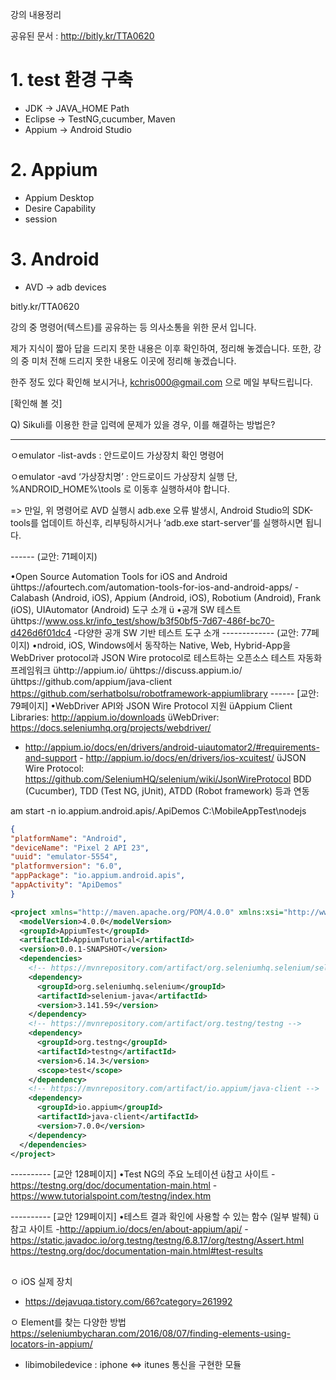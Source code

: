 강의 내용정리

공유된 문서 : http://bitly.kr/TTA0620

# 1. test 환경 구축
- JDK -> JAVA_HOME Path
- Eclipse -> TestNG,cucumber, Maven
- Appium -> Android Studio

# 2. Appium
- Appium Desktop
- Desire Capability
- session

# 3. Android
- AVD -> adb devices



bitly.kr/TTA0620

강의 중 명령어(텍스트)를 공유하는 등 의사소통을 위한 문서 입니다.

제가 지식이 짧아 답을 드리지 못한 내용은 이후 확인하여,
정리해 놓겠습니다.
또한, 강의 중 미처 전해 드리지 못한 내용도 이곳에 정리해 놓겠습니다.

한주 정도 있다 확인해 보시거나, kchris000@gmail.com 으로 메일 부탁드립니다.

[확인해 볼 것]

Q) Sikuli를 이용한 한글 입력에 문제가 있을 경우, 이를 해결하는 방법은?

   

---------

ㅇemulator -list-avds : 안드로이드 가상장치 확인 명령어

ㅇemulator -avd ‘가상장치명’ : 안드로이드 가상장치 실행
                                                  단, %ANDROID_HOME%\tools 로 이동후 실행하셔야 합니다.

   => 만일, 위 명령어로 AVD 실행시 adb.exe 오류 발생시, Android Studio의 SDK-tools를 업데이트 하신후,
        리부팅하시거나 ‘adb.exe start-server’를 실행하시면 됩니다. 

------ (교안: 71페이지)

•Open Source Automation Tools for iOS and Android
ühttps://afourtech.com/automation-tools-for-ios-and-android-apps/
-Calabash (Android, iOS), Appium (Android, iOS),  Robotium (Android),  Frank (iOS),
UIAutomator (Android) 도구 소개
ü
•공개 SW 테스트
ühttps://www.oss.kr/info_test/show/b3f50bf5-7d67-486f-bc70-d426d6f01dc4
-다양한 공개 SW 기반 테스트 도구 소개
------------- (교안: 77페이지)
•ndroid, iOS, Windows에서 동작하는 Native, Web, Hybrid-App을 WebDriver protocol과
 JSON Wire protocol로 테스트하는 오픈소스 테스트 자동화 프레임워크
ühttp://appium.io/
ühttps://discuss.appium.io/
ühttps://github.com/appium/java-client
https://github.com/serhatbolsu/robotframework-appiumlibrary
------ [교안: 79페이지]
•WebDriver API와 JSON Wire Protocol 지원
üAppium Client Libraries: http://appium.io/downloads
üWebDriver: https://docs.seleniumhq.org/projects/webdriver/
 - http://appium.io/docs/en/drivers/android-uiautomator2/#requirements-and-support
    	-  http://appium.io/docs/en/drivers/ios-xcuitest/
üJSON Wire Protocol: https://github.com/SeleniumHQ/selenium/wiki/JsonWireProtocol
BDD (Cucumber), TDD (Test NG, jUnit), ATDD (Robot framework) 등과 연동


am start -n io.appium.android.apis/.ApiDemos 
C:\MobileAppTest\nodejs

```json
{
"platformName": "Android",
"deviceName": "Pixel 2 API 23",
"uuid": "emulator-5554",
"platformversion": "6.0",
"appPackage": "io.appium.android.apis",
"appActivity": "ApiDemos"
}
```

```xml
<project xmlns="http://maven.apache.org/POM/4.0.0" xmlns:xsi="http://www.w3.org/2001/XMLSchema-instance" xsi:schemaLocation="http://maven.apache.org/POM/4.0.0 http://maven.apache.org/xsd/maven-4.0.0.xsd">
  <modelVersion>4.0.0</modelVersion>
  <groupId>AppiumTest</groupId>
  <artifactId>AppiumTutorial</artifactId>
  <version>0.0.1-SNAPSHOT</version>
  <dependencies>
    <!-- https://mvnrepository.com/artifact/org.seleniumhq.selenium/selenium-java -->
    <dependency>
      <groupId>org.seleniumhq.selenium</groupId>
      <artifactId>selenium-java</artifactId>
      <version>3.141.59</version>
    </dependency>
    <!-- https://mvnrepository.com/artifact/org.testng/testng -->
    <dependency>
      <groupId>org.testng</groupId>
      <artifactId>testng</artifactId>
      <version>6.14.3</version>
      <scope>test</scope>
    </dependency>
    <!-- https://mvnrepository.com/artifact/io.appium/java-client -->
    <dependency>
      <groupId>io.appium</groupId>
      <artifactId>java-client</artifactId>
      <version>7.0.0</version>
    </dependency>
  </dependencies>
</project>
```

---------- [교안 128페이지]
•Test NG의 주요 노테이션
ü참고 사이트
-https://testng.org/doc/documentation-main.html
-https://www.tutorialspoint.com/testng/index.htm

---------- [교안 129페이지]
•테스트 결과 확인에 사용할 수 있는 함수 (일부 발췌)
ü참고 사이트
-http://appium.io/docs/en/about-appium/api/
-https://static.javadoc.io/org.testng/testng/6.8.17/org/testng/Assert.html
https://testng.org/doc/documentation-main.html#test-results


--------
ㅇ iOS 실제 장치
- https://dejavuqa.tistory.com/66?category=261992

ㅇ Element를 찾는 다양한 방법
https://seleniumbycharan.com/2016/08/07/finding-elements-using-locators-in-appium/




* libimobiledevice
: iphone <=> itunes 통신을 구현한 모듈

